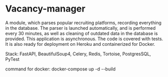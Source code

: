 # Vacancy-manager

A module, which parses popular recruiting platforms, recording everything in the database. The parser is launched automatically, and is performed every 30 minutes, as well as cleaning of outdated data in the database is provided. This application is asynchronous. The code is covered with tests. It is also ready for deployment on Heroku and containerized for Docker.

Stack: FastAPI, BeautifulSoup4, Celery, Redis, Tortoise, PostgresSQL, PyTest

command for docker: docker-compose up -d --build
